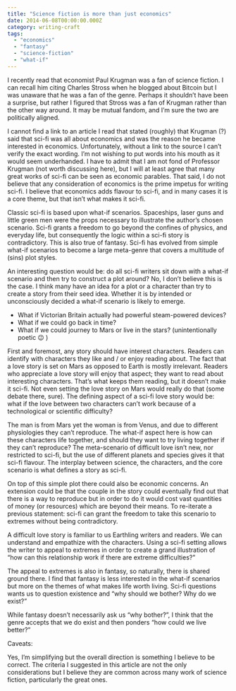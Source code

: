 ```yaml
---
title: "Science fiction is more than just economics"
date: 2014-06-08T00:00:00.000Z
category: writing-craft
tags:
  - "economics"
  - "fantasy"
  - "science-fiction"
  - "what-if"
---
```


I recently read that economist Paul Krugman was a fan of science fiction. I can recall him citing Charles Stross when he blogged about Bitcoin but I was unaware that he was a fan of the genre. Perhaps it shouldn’t have been a surprise, but rather I figured that Stross was a fan of Krugman rather than the other way around. It may be mutual fandom, and I’m sure the two are politically aligned.

I cannot find a link to an article I read that stated (roughly) that Krugman (?) said that sci-fi was all about economics and was the reason he became interested in economics. Unfortunately, without a link to the source I can’t verify the exact wording. I’m not wishing to put words into his mouth as it would seem underhanded. I have to admit that I am not fond of Professor Krugman (not worth discussing here), but I will at least agree that many great works of sci-fi can be seen as economic parables. That said, I do not believe that any consideration of economics is the prime impetus for writing sci-fi. I believe that economics adds flavour to sci-fi, and in many cases it is a core theme, but that isn’t what makes it sci-fi.

Classic sci-fi is based upon what-if scenarios. Spaceships, laser guns and little green men were the props necessary to illustrate the author’s chosen scenario. Sci-fi grants a freedom to go beyond the confines of physics, and everyday life, but consequently the logic within a sci-fi story is contradictory. This is also true of fantasy. Sci-fi has evolved from simple what-if scenarios to become a large meta-genre that covers a multitude of (sins) plot styles.

An interesting question would be: do all sci-fi writers sit down with a what-if scenario and then try to construct a plot around? No, I don’t believe this is the case. I think many have an idea for a plot or a character than try to create a story from their seed idea. Whether it is by intended or unconsciously decided a what-if scenario is likely to emerge.

- What if Victorian Britain actually had powerful steam-powered devices?
- What if we could go back in time?
- What if we could journey to Mars or live in the stars? (unintentionally poetic 😉 )

First and foremost, any story should have interest characters. Readers can identify with characters they like and / or enjoy reading about. The fact that a love story is set on Mars as opposed to Earth is mostly irrelevant. Readers who appreciate a love story will enjoy that aspect; they want to read about interesting characters. That’s what keeps them reading, but it doesn’t make it sci-fi. Not even setting the love story on Mars would really do that (some debate there, sure). The defining aspect of a sci-fi love story would be: what if the love between two characters can’t work because of a technological or scientific difficulty?

The man is from Mars yet the woman is from Venus, and due to different physiologies they can’t reproduce. The what-if aspect here is how can these characters life together, and should they want to try living together if they can’t reproduce? The meta-scenario of difficult love isn’t new, nor restricted to sci-fi, but the use of different planets and species gives it that sci-fi flavour. The interplay between science, the characters, and the core scenario is what defines a story as sci-fi.

On top of this simple plot there could also be economic concerns. An extension could be that the couple in the story could eventually find out that there is a way to reproduce but in order to do it would cost vast quantities of money (or resources) which are beyond their means. To re-iterate a previous statement: sci-fi can grant the freedom to take this scenario to extremes without being contradictory.

A difficult love story is familiar to us Earthling writers and readers. We can understand and empathize with the characters. Using a sci-fi setting allows the writer to appeal to extremes in order to create a grand illustration of “how can this relationship work if there are extreme difficulties?”

The appeal to extremes is also in fantasy, so naturally, there is shared ground there. I find that fantasy is less interested in the what-if scenarios but more on the themes of what makes life worth living. Sci-fi questions wants us to question existence and “why should we bother? Why do we exist?”

While fantasy doesn’t necessarily ask us “why bother?”, I think that the genre accepts that we do exist and then ponders “how could we live better?”

Caveats:

Yes, I’m simplifying but the overall direction is something I believe to be correct. The criteria I suggested in this article are not the only considerations but I believe they are common across many work of science fiction, particularly the great ones.